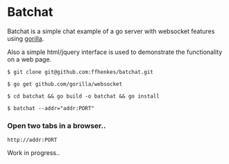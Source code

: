 # Batchat

Batchat is a simple chat example of a go server with websocket features using [gorilla](https://github.com/gorilla/websocket). 

Also a simple html/jquery interface is used to demonstrate the functionality on a web page.

```
$ git clone git@github.com:ffhenkes/batchat.git 

$ go get github.com/gorilla/websocket

$ cd batchat && go build -o batchat && go install

$ batchat --addr="addr:PORT"

```

### Open two tabs in a browser..

```
http://addr:PORT
```

Work in progress..